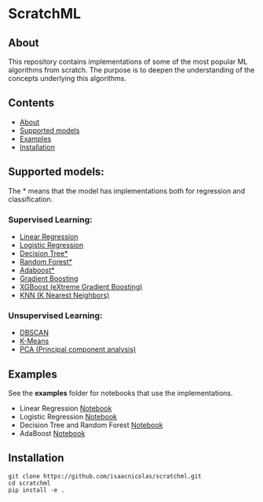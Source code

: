 # ScratchML
## About
This repository contains implementations of some of the most popular ML algorithms from scratch. The purpose is to deepen the understanding of the concepts underlying this algorithms.

## Contents
- [About](#about)
- [Supported models](#supported-models)
- [Examples](#examples)
- [Installation](#installation)

## Supported models:
The * means that the model has implementations both for regression and classification.
### Supervised Learning:
- [Linear Regression](scratchml/supervised_learning/linear.py)
- [Logistic Regression](scratchml/supervised_learning/linear.py)
- [Decision Tree*](scratchml/supervised_learning/tree.py)
- [Random Forest*](scratchml/supervised_learning/ensemble.py)
- [Adaboost*](scratchml/supervised_learning/ensemble.py)
- [Gradient Boosting]()
- [XGBoost (eXtreme Gradient Boosting)]()
- [KNN (K Nearest Neighbors)]()
### Unsupervised Learning:
- [DBSCAN]()
- [K-Means]()
- [PCA (Principal component analysis)]()

## Examples
See the **examples** folder for notebooks that use the implementations.
- Linear Regression [Notebook](examples/LinearRegression.ipynb)
- Logistic Regression [Notebook](examples/LogisticRegression.ipynb)
- Decision Tree and Random Forest [Notebook](examples/DecisionTree.ipynb)
- AdaBoost [Notebook](examples/AdaBoost.ipynb)

## Installation
```shell
git clone https://github.com/isaacnicolas/scratchml.git
cd scratchml
pip install -e .
```
